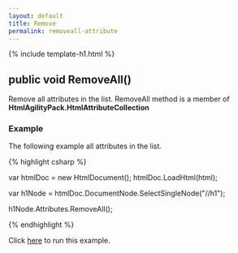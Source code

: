 ```yaml
---
layout: default
title: Remove
permalink: removeall-attribute
---
```


{% include template-h1.html %}

## public void RemoveAll()

Remove all attributes in the list. RemoveAll method is a member of **HtmlAgilityPack.HtmlAttributeCollection**

### Example

The following example all attributes in the list.

{% highlight csharp %}

var htmlDoc = new HtmlDocument();
htmlDoc.LoadHtml(html);

var h1Node = htmlDoc.DocumentNode.SelectSingleNode("//h1");
		
h1Node.Attributes.RemoveAll();

{% endhighlight %}

Click [here](https://dotnetfiddle.net/t8oy4u) to run this example.
